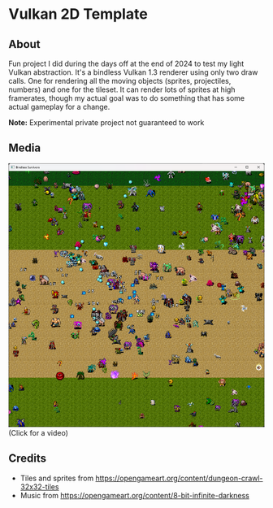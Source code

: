 # Vulkan 2D Template

## About

Fun project I did during the days off at the end of 2024 to test my light Vulkan abstraction. It's a  bindless Vulkan 1.3 renderer using only two draw calls. One for rendering all the moving objects (sprites, projectiles, numbers) and one for the tileset. It can render lots of sprites at high framerates, though my actual goal was to do something that has some actual gameplay for a change.

**Note:** Experimental private project not guaranteed to work

## Media

[![IMAGE ALT TEXT](images/screenshot01.png)](http://www.youtube.com/watch?v=3GWkAyv9VcY "Short video")
(Click for a video)

## Credits

- Tiles and sprites from https://opengameart.org/content/dungeon-crawl-32x32-tiles 
- Music from https://opengameart.org/content/8-bit-infinite-darkness
